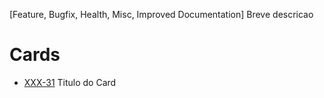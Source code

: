[Feature, Bugfix, Health, Misc, Improved Documentation] Breve descricao

# Cards
* [XXX-31](https://jira.atlassian.net/browse/SES-31) Titulo do Card